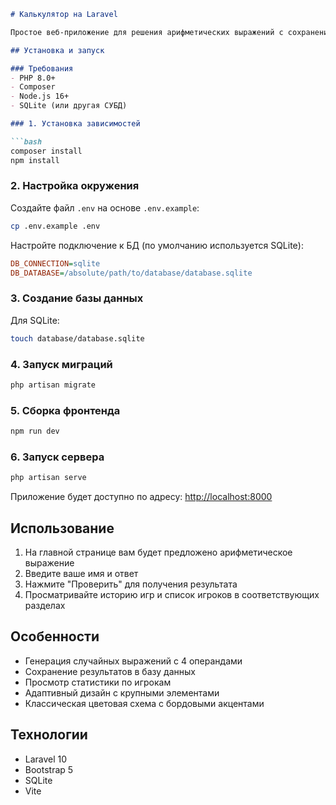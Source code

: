 ```markdown
# Калькулятор на Laravel

Простое веб-приложение для решения арифметических выражений с сохранением результатов в базу данных.

## Установка и запуск

### Требования
- PHP 8.0+
- Composer
- Node.js 16+
- SQLite (или другая СУБД)

### 1. Установка зависимостей

```bash
composer install
npm install
```

### 2. Настройка окружения

Создайте файл `.env` на основе `.env.example`:

```bash
cp .env.example .env
```

Настройте подключение к БД (по умолчанию используется SQLite):

```ini
DB_CONNECTION=sqlite
DB_DATABASE=/absolute/path/to/database/database.sqlite
```

### 3. Создание базы данных

Для SQLite:

```bash
touch database/database.sqlite
```

### 4. Запуск миграций

```bash
php artisan migrate
```

### 5. Сборка фронтенда

```bash
npm run dev
```

### 6. Запуск сервера

```bash
php artisan serve
```

Приложение будет доступно по адресу: [http://localhost:8000](http://localhost:8000)

## Использование

1. На главной странице вам будет предложено арифметическое выражение
2. Введите ваше имя и ответ
3. Нажмите "Проверить" для получения результата
4. Просматривайте историю игр и список игроков в соответствующих разделах

## Особенности

- Генерация случайных выражений с 4 операндами
- Сохранение результатов в базу данных
- Просмотр статистики по игрокам
- Адаптивный дизайн с крупными элементами
- Классическая цветовая схема с бордовыми акцентами

## Технологии

- Laravel 10
- Bootstrap 5
- SQLite
- Vite